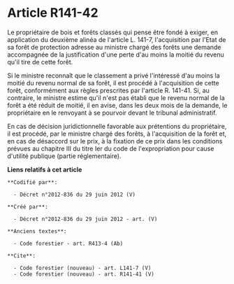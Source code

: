 # Article R141-42

Le propriétaire de bois et forêts classés qui pense être fondé à exiger, en application du deuxième alinéa de l'article L.
141-7, l'acquisition par l'Etat de sa forêt de protection adresse au ministre chargé des forêts une demande accompagnée de la
justification d'une perte d'au moins la moitié du revenu qu'il tire de cette forêt. 

Si le ministre reconnaît que le classement a privé l'intéressé d'au moins la moitié du revenu normal de sa forêt, il est
procédé à l'acquisition de cette forêt, conformément aux règles prescrites par l'article R. 141-41. Si, au contraire, le
ministre estime qu'il n'est pas établi que le revenu normal de la forêt a été réduit de moitié, il en avise, dans les deux
mois de la demande, le propriétaire en le renvoyant à se pourvoir devant le tribunal administratif. 

En cas de décision juridictionnelle favorable aux prétentions du propriétaire, il est procédé, par le ministre chargé des
forêts, à l'acquisition de la forêt et, en cas de désaccord sur le prix, à la fixation de ce prix dans les conditions prévues
au chapitre III du titre Ier du code de l'expropriation pour cause d'utilité publique (partie réglementaire).

**Liens relatifs à cet article**

	**Codifié par**:

	  - Décret n°2012-836 du 29 juin 2012 (V)

	**Créé par**:

	  - Décret n°2012-836 du 29 juin 2012 - art. (V)

	**Anciens textes**:

	  - Code forestier - art. R413-4 (Ab)

	**Cite**:

	  - Code forestier (nouveau) - art. L141-7 (V)
	  - Code forestier (nouveau) - art. R141-41 (V)
